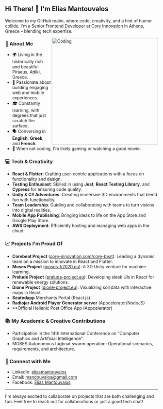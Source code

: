 <h2>Hi There! 👋 I'm Elias Mantouvalos</h2>

Welcome to my GitHub realm, where code, creativity, and a hint of humor collide. I'm a Senior Frontend Developer at [Core Innovation](https://www.core-innovation.com/) in Athens, Greece – blending tech expertise.

<img align="right" alt="Coding" width="350" src="https://media3.giphy.com/media/ZVik7pBtu9dNS/giphy.gif">

### 🌟 About Me

- 🌍 Living in the historically rich and beautiful Piraeus, Attiki, Greece.
- 💼 Passionate about building engaging web and mobile experiences.
- 🎓 Constantly learning, with degrees that just scratch the surface.
- 🗣 Conversing in **English**, **Greek**, and **French**.
- 🚀 When not coding, I'm likely gaming or watching a good movie.

### 💻 Tech & Creativity

- **React & Flutter**: Crafting user-centric applications with a focus on functionality and design.
- **Testing Enthusiast**: Skilled in using **Jest**, **React Testing Library**, and **Cypress** for ensuring code quality.
- **Unity & C# Adventures**: Creating immersive 3D environments that blend fun with functionality.
- **Team Leadership**: Guiding and collaborating with teams to turn visions into digital realities.
- **Mobile App Publishing**: Bringing ideas to life on the App Store and Google Play Store.
- **AWS Deployment**: Efficiently hosting and managing web apps in the cloud.

### 📈 Projects I'm Proud Of

- **Corebeat Project** ([core-innovation.com/core-beat](https://www.core-innovation.com/core-beat)): Leading a dynamic team on a mission to innovate in React and Flutter.
- **Moses Project** ([moses-h2020.eu](https://moses-h2020.eu)): A 3D Unity venture for machine learning.
- **Prelude Project** ([prelude-project.eu](https://prelude-project.eu/)): Developing sleek UIs in React for renewable energy solutions.
- **Dione Project** ([dione-project.eu](https://dione-project.eu/)): Visualizing soil data with interactive maps in React.
- **Seatedapp** Merchants Portal (React.js)
- **Radiojar Android Player Generator server** (Appcelerator/NodeJS)
- **Official Hellenic Post Office App (Appcelerator)

### 📚 My Academic & Creative Contributions

- Participation in the 14th International Conference on "Computer Graphics and Artificial Intelligence".
- MOSES Autonomous tugboat swarm operation: Operational scenarios, requirements, and architecture.

### 📡 Connect with Me

- LinkedIn: [eliasmantouvalos](https://www.linkedin.com/in/eliasmantouvalos-76963b22)
- Email: [mandouvalos@gmail.com](mailto:mandouvalos@gmail.com)
- Facebook: [Elias Mantouvalos](https://www.facebook.com/mandouvalos)

---

I'm always excited to collaborate on projects that are both challenging and fun. Feel free to reach out for collaborations or just a good tech chat!
